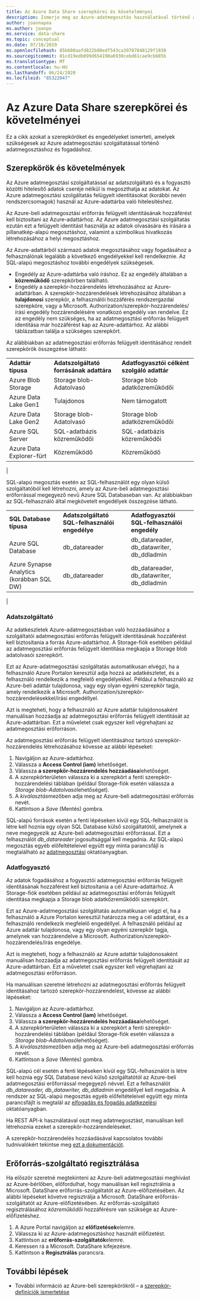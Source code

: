 ```yaml
---
title: Az Azure Data Share szerepkörei és követelményei
description: Ismerje meg az Azure-adatmegosztás használatával történő adatmegosztáshoz és az adatfogadáshoz szükséges engedélyeket.
author: joannapea
ms.author: joanpo
ms.service: data-share
ms.topic: conceptual
ms.date: 07/10/2019
ms.openlocfilehash: 85b680aafd822b80edf543ca39787848129f1930
ms.sourcegitcommit: 01cd19edb099d654198a6930cebd61cae9cb685b
ms.translationtype: MT
ms.contentlocale: hu-HU
ms.lasthandoff: 06/24/2020
ms.locfileid: "85322047"
---
```

# <a name="roles-and-requirements-for-azure-data-share"></a>Az Azure Data Share szerepkörei és követelményei 

Ez a cikk azokat a szerepköröket és engedélyeket ismerteti, amelyek szükségesek az Azure adatmegosztási szolgáltatással történő adatmegosztáshoz és fogadáshoz. 

## <a name="roles-and-requirements"></a>Szerepkörök és követelmények

Az Azure adatmegosztási szolgáltatással az adatszolgáltató és a fogyasztó közötti hitelesítő adatok cseréje nélkül is megoszthatja az adatokat. Az Azure adatmegosztási szolgáltatás felügyelt identitásokat (korábbi nevén rendszercsomagok) használ az Azure-adattárba való hitelesítéshez. 

Az Azure-beli adatmegosztási erőforrás felügyelt identitásának hozzáférést kell biztosítani az Azure-adattárhoz. Az Azure adatmegosztási szolgáltatás ezután ezt a felügyelt identitást használja az adatok olvasására és írására a pillanatkép-alapú megosztáshoz, valamint a szimbolikus hivatkozás létrehozásához a helyi megosztáshoz. 

Az Azure-adattárból származó adatok megosztásához vagy fogadásához a felhasználónak legalább a következő engedélyekkel kell rendelkeznie. Az SQL-alapú megosztáshoz további engedélyek szükségesek.

* Engedély az Azure-adattárba való íráshoz. Ez az engedély általában a **közreműködő** szerepkörben található.
* Engedély a szerepkör-hozzárendelés létrehozásához az Azure-adattárban. A szerepkör-hozzárendelések létrehozásához általában a **tulajdonosi** szerepkör, a felhasználói hozzáférés rendszergazdai szerepköre, vagy a Microsoft. Authorization/szerepkör-hozzárendelés/írási engedély hozzárendelésére vonatkozó engedély van rendelve. Ez az engedély nem szükséges, ha az adatmegosztási erőforrás felügyelt identitása már hozzáférést kap az Azure-adattárhoz. Az alábbi táblázatban találja a szükséges szerepkört.

Az alábbiakban az adatmegosztási erőforrás felügyelt identitásához rendelt szerepkörök összegzése látható:

| |  |  |
|---|---|---|
|**Adattár típusa**|**Adatszolgáltató forrásának adattára**|**Adatfogyasztói célként szolgáló adattár**|
|Azure Blob Storage| Storage blob-Adatolvasó | Storage blob adatközreműködői
|Azure Data Lake Gen1 | Tulajdonos | Nem támogatott
|Azure Data Lake Gen2 | Storage blob-Adatolvasó | Storage blob adatközreműködői
|Azure SQL Server | SQL-adatbázis közreműködői | SQL-adatbázis közreműködői
|Azure Data Explorer-fürt | Közreműködő | Közreműködő
|

SQL-alapú megosztás esetén az SQL-felhasználót egy olyan külső szolgáltatóból kell létrehozni, amely az Azure-beli adatmegosztási erőforrással megegyező nevű Azure SQL Databaseban van. Az alábbiakban az SQL-felhasználó által megkövetelt engedélyek összegzése látható.

| |  |  |
|---|---|---|
|**SQL Database típusa**|**Adatszolgáltató SQL-felhasználói engedélye**|**Adatfogyasztói SQL-felhasználói engedély**|
|Azure SQL Database | db_datareader | db_datareader, db_datawriter, db_ddladmin
|Azure Synapse Analytics (korábban SQL DW) | db_datareader | db_datareader, db_datawriter, db_ddladmin
|

### <a name="data-provider"></a>Adatszolgáltató

Az adatkészletek Azure-adatmegosztásban való hozzáadásához a szolgáltatói adatmegosztási erőforrás felügyelt identitásának hozzáférést kell biztosítania a forrás Azure-adattárhoz. A Storage-fiók esetében például az adatmegosztási erőforrás felügyelt identitása megkapja a Storage blob adatolvasói szerepkört. 

Ezt az Azure-adatmegosztási szolgáltatás automatikusan elvégzi, ha a felhasználó Azure Portalon keresztül adja hozzá az adatkészletet, és a felhasználó rendelkezik a megfelelő engedélyekkel. Például a felhasználó az Azure-beli adattár tulajdonosa, vagy egy olyan egyéni szerepkör tagja, amely rendelkezik a Microsoft. Authorization/szerepkör-hozzárendelésekkel/írási engedéllyel. 

Azt is megteheti, hogy a felhasználó az Azure adattár tulajdonosaként manuálisan hozzáadja az adatmegosztási erőforrás felügyelt identitását az Azure-adattárban. Ezt a műveletet csak egyszer kell végrehajtani az adatmegosztási erőforráson.

Az adatmegosztási erőforrás felügyelt identitásához tartozó szerepkör-hozzárendelés létrehozásához kövesse az alábbi lépéseket:

1. Navigáljon az Azure-adattárhoz.
1. Válassza a **Access Control (iam)** lehetőséget.
1. Válassza **a szerepkör-hozzárendelés hozzáadása**lehetőséget.
1. A *szerepkör*területen válassza ki a szerepkört a fenti szerepkör-hozzárendelési táblában (például Storage-fiók esetén válassza a *Storage blob-Adatolvasó*lehetőséget).
1. A *kiválasztás*mezőben adja meg az Azure-beli adatmegosztási erőforrás nevét.
1. Kattintson a *Save* (Mentés) gombra.

SQL-alapú források esetén a fenti lépéseken kívül egy SQL-felhasználót is létre kell hoznia egy olyan SQL Database külső szolgáltatótól, amelynek a neve megegyezik az Azure-beli adatmegosztási erőforrással. Ezt a felhasználót *db_datareader* jogosultsággal kell megadnia. Az SQL-alapú megosztás egyéb előfeltételeivel együtt egy minta parancsfájl is megtalálható az [adatmegosztási](share-your-data.md) oktatóanyagban. 

### <a name="data-consumer"></a>Adatfogyasztó
Az adatok fogadásához a fogyasztói adatmegosztási erőforrás felügyelt identitásának hozzáférést kell biztosítania a cél Azure-adattárhoz. A Storage-fiók esetében például az adatmegosztási erőforrás felügyelt identitása megkapja a Storage blob adatközreműködői szerepkört. 

Ezt az Azure-adatmegosztási szolgáltatás automatikusan végzi el, ha a felhasználó a Azure Portalon keresztül határozza meg a cél adattárat, és a felhasználó rendelkezik megfelelő engedéllyel. A felhasználó például az Azure adattár tulajdonosa, vagy egy olyan egyéni szerepkör tagja, amelynek van hozzárendelve a Microsoft. Authorization/szerepkör-hozzárendelés/írás engedélye. 

Azt is megteheti, hogy a felhasználó az Azure adattár tulajdonosaként manuálisan hozzáadja az adatmegosztási erőforrás felügyelt identitását az Azure-adattárban. Ezt a műveletet csak egyszer kell végrehajtani az adatmegosztási erőforráson.

Ha manuálisan szeretné létrehozni az adatmegosztási erőforrás felügyelt identitásához tartozó szerepkör-hozzárendelést, kövesse az alábbi lépéseket:

1. Navigáljon az Azure-adattárhoz.
1. Válassza a **Access Control (iam)** lehetőséget.
1. Válassza **a szerepkör-hozzárendelés hozzáadása**lehetőséget.
1. A *szerepkör*területen válassza ki a szerepkört a fenti szerepkör-hozzárendelési táblában (például Storage-fiók esetén válassza a *Storage blob-Adatolvasó*lehetőséget).
1. A *kiválasztás*mezőben adja meg az Azure-beli adatmegosztási erőforrás nevét.
1. Kattintson a *Save* (Mentés) gombra.

SQL-alapú cél esetén a fenti lépéseken kívül egy SQL-felhasználót is létre kell hoznia egy SQL Database nevű külső szolgáltatótól az Azure-beli adatmegosztási erőforrással megegyező névvel. Ezt a felhasználót *db_datareader, db_datawriter, db_ddladmin* engedéllyel kell megadnia. A rendszer az SQL-alapú megosztás egyéb előfeltételeivel együtt egy minta parancsfájlt is megtalál az [elfogadás és fogadás adatkezelési](subscribe-to-data-share.md) oktatóanyagban. 

Ha REST API-k használatával oszt meg adatmegosztást, manuálisan kell létrehoznia ezeket a szerepkör-hozzárendeléseket. 

A szerepkör-hozzárendelés hozzáadásával kapcsolatos további tudnivalókért tekintse meg [ezt a dokumentációt](https://docs.microsoft.com/azure/role-based-access-control/role-assignments-portal#add-a-role-assignment). 

## <a name="resource-provider-registration"></a>Erőforrás-szolgáltató regisztrálása 

Ha először szeretné megtekinteni az Azure-beli adatmegosztási meghívást az Azure-bérlőben, előfordulhat, hogy manuálisan kell regisztrálnia a Microsoft. DataShare erőforrás-szolgáltatót az Azure-előfizetésében. Az alábbi lépéseket követve regisztrálja a Microsoft. DataShare erőforrás-szolgáltatót az Azure-előfizetésében. Az erőforrás-szolgáltató regisztrálásához *közreműködői* hozzáférésre van szüksége az Azure-előfizetéshez.

1. A Azure Portal navigáljon az **előfizetések**elemre.
1. Válassza ki az Azure-adatmegosztáshoz használt előfizetést.
1. Kattintson az **erőforrás-szolgáltatók**elemre.
1. Keressen rá a Microsoft. DataShare kifejezésre.
1. Kattintson a **Regisztrálás** parancsra.

## <a name="next-steps"></a>További lépések

- További információ az Azure-beli szerepkörökről – a [szerepkör-definíciók ismertetése](../role-based-access-control/role-definitions.md)

